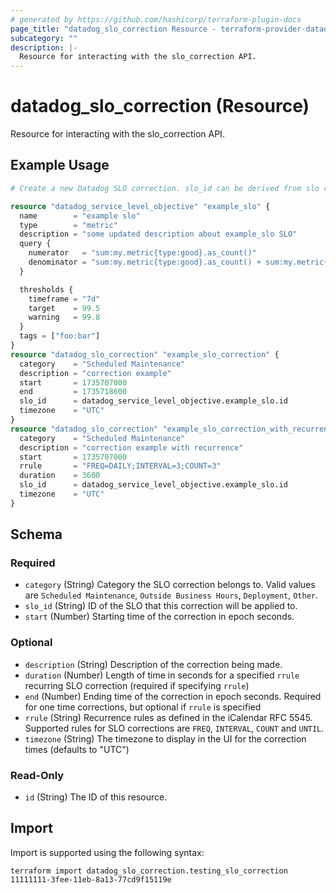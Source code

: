 ```yaml
---
# generated by https://github.com/hashicorp/terraform-plugin-docs
page_title: "datadog_slo_correction Resource - terraform-provider-datadog"
subcategory: ""
description: |-
  Resource for interacting with the slo_correction API.
---
```


# datadog_slo_correction (Resource)

Resource for interacting with the slo_correction API.

## Example Usage

```terraform
# Create a new Datadog SLO correction. slo_id can be derived from slo resource or specify an slo id of an existing SLO.

resource "datadog_service_level_objective" "example_slo" {
  name        = "example slo"
  type        = "metric"
  description = "some updated description about example_slo SLO"
  query {
    numerator   = "sum:my.metric{type:good}.as_count()"
    denominator = "sum:my.metric{type:good}.as_count() + sum:my.metric{type:bad}.as_count()"
  }

  thresholds {
    timeframe = "7d"
    target    = 99.5
    warning   = 99.8
  }
  tags = ["foo:bar"]
}
resource "datadog_slo_correction" "example_slo_correction" {
  category    = "Scheduled Maintenance"
  description = "correction example"
  start       = 1735707000
  end         = 1735718600
  slo_id      = datadog_service_level_objective.example_slo.id
  timezone    = "UTC"
}
resource "datadog_slo_correction" "example_slo_correction_with_recurrence" {
  category    = "Scheduled Maintenance"
  description = "correction example with recurrence"
  start       = 1735707000
  rrule       = "FREQ=DAILY;INTERVAL=3;COUNT=3"
  duration    = 3600
  slo_id      = datadog_service_level_objective.example_slo.id
  timezone    = "UTC"
}
```

<!-- schema generated by tfplugindocs -->
## Schema

### Required

- `category` (String) Category the SLO correction belongs to. Valid values are `Scheduled Maintenance`, `Outside Business Hours`, `Deployment`, `Other`.
- `slo_id` (String) ID of the SLO that this correction will be applied to.
- `start` (Number) Starting time of the correction in epoch seconds.

### Optional

- `description` (String) Description of the correction being made.
- `duration` (Number) Length of time in seconds for a specified `rrule` recurring SLO correction (required if specifying `rrule`)
- `end` (Number) Ending time of the correction in epoch seconds. Required for one time corrections, but optional if `rrule` is specified
- `rrule` (String) Recurrence rules as defined in the iCalendar RFC 5545. Supported rules for SLO corrections are `FREQ`, `INTERVAL`, `COUNT` and `UNTIL`.
- `timezone` (String) The timezone to display in the UI for the correction times (defaults to "UTC")

### Read-Only

- `id` (String) The ID of this resource.

## Import

Import is supported using the following syntax:

```shell
terraform import datadog_slo_correction.testing_slo_correction 11111111-3fee-11eb-8a13-77cd9f15119e
```
